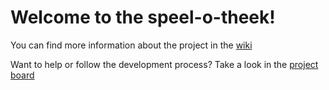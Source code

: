 # Welcome to the speel-o-theek!

You can find more information about the project in the [wiki](https://github.com/MarijnSt/speel-o-theek/wiki)

Want to help or follow the development process? Take a look in the [project board](https://github.com/MarijnSt/speel-o-theek/projects/1)
